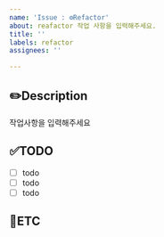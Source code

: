 ```yaml
---
name: 'Issue : ⚙️Refactor'
about: reafactor 작업 사항을 입력해주세요.
title: ''
labels: refactor
assignees: ''

---
```


✏️Description
-
작업사항을 입력해주세요

✅TODO
-
- [ ] todo
- [ ] todo
- [ ] todo

🐾ETC
-
